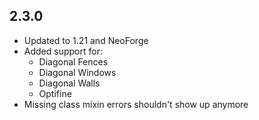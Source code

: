 ## 2.3.0
- Updated to 1.21 and NeoForge
- Added support for:
  - Diagonal Fences
  - Diagonal Windows
  - Diagonal Walls
  - Optifine
- Missing class mixin errors shouldn't show up anymore